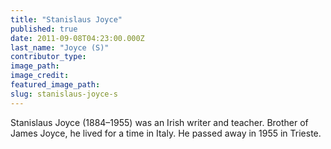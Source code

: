 ```yaml
---
title: "Stanislaus Joyce"
published: true
date: 2011-09-08T04:23:00.000Z
last_name: "Joyce (S)"
contributor_type:
image_path:
image_credit:
featured_image_path:
slug: stanislaus-joyce-s
---
```


Stanislaus Joyce (1884–1955) was an Irish writer and teacher. Brother of James Joyce, he lived for a time in Italy. He passed away in 1955 in Trieste.

